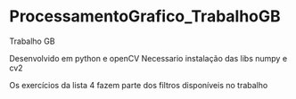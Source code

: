 # ProcessamentoGrafico_TrabalhoGB
 Trabalho GB

 Desenvolvido em python e openCV
 Necessario instalação das libs numpy e cv2

Os exercícios da lista 4 fazem parte dos filtros disponíveis no trabalho 
